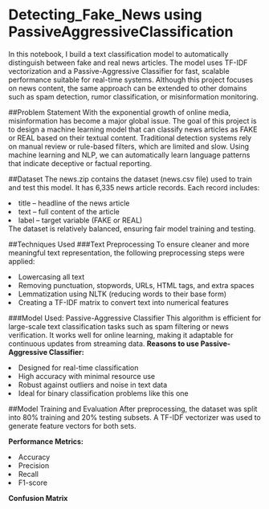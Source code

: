 # Detecting_Fake_News using PassiveAggressiveClassification

In this notebook, I build a text classification model to automatically distinguish between fake and real news articles. The model uses TF-IDF vectorization and a Passive-Aggressive Classifier for fast, scalable performance suitable for real-time systems. Although this project focuses on news content, the same approach can be extended to other domains such as spam detection, rumor classification, or misinformation monitoring.

##Problem Statement
With the exponential growth of online media, misinformation has become a major global issue. The goal of this project is to design a machine learning model that can classify news articles as FAKE or REAL based on their textual content. Traditional detection systems rely on manual review or rule-based filters, which are limited and slow. Using machine learning and NLP, we can automatically learn language patterns that indicate deceptive or factual reporting.

##Dataset
The news.zip contains the dataset (news.csv file) used to train and test this model. It has 6,335 news article records.
Each record includes:
<li> title – headline of the news article </li>
<li>text – full content of the article</li>
<li>label – target variable (FAKE or REAL)</li>
The dataset is relatively balanced, ensuring fair model training and testing.

##Techniques Used
###Text Preprocessing
To ensure cleaner and more meaningful text representation, the following preprocessing steps were applied:
<li>Lowercasing all text</li>
<li>Removing punctuation, stopwords, URLs, HTML tags, and extra spaces</li>
<li>Lemmatization using NLTK (reducing words to their base form)</li>
<li>Creating a TF-IDF matrix to convert text into numerical features</li>

###Model Used: Passive-Aggressive Classifier
This algorithm is efficient for large-scale text classification tasks such as spam filtering or news verification. It works well for online learning, making it adaptable for continuous updates from streaming data.
**Reasons to use Passive-Aggressive Classifier:**
<li>Designed for real-time classification</li>
<li>High accuracy with minimal resource use</li>
<li>Robust against outliers and noise in text data</li>
<li>Ideal for binary classification problems like this one</li>

##Model Training and Evaluation
After preprocessing, the dataset was split into 80% training and 20% testing subsets.
A TF-IDF vectorizer was used to generate feature vectors for both sets.

**Performance Metrics:**
<li>Accuracy</li>
<li>Precision</li>
<li>Recall</li>
<li>F1-score</li>

**Confusion Matrix**

